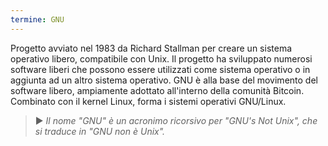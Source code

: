 ```yaml
---
termine: GNU
---
```


Progetto avviato nel 1983 da Richard Stallman per creare un sistema operativo libero, compatibile con Unix. Il progetto ha sviluppato numerosi software liberi che possono essere utilizzati come sistema operativo o in aggiunta ad un altro sistema operativo. GNU è alla base del movimento del software libero, ampiamente adottato all'interno della comunità Bitcoin. Combinato con il kernel Linux, forma i sistemi operativi GNU/Linux.

> ► *Il nome "GNU" è un acronimo ricorsivo per "GNU's Not Unix", che si traduce in "GNU non è Unix".*